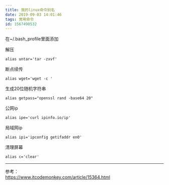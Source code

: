 ```yaml
---
title: 我的linux命令别名
date: 2019-09-03 14:01:46
tags: 常用命令
id: 1567490532
---
```

在~/.bash_profile里面添加

解压
```
alias untar='tar -zxvf'
```

断点续传
```
alias wget='wget -c '
```

生成20位随机字符串
```
alias getpass="openssl rand -base64 20"
```

公网ip
```
alias ipe='curl ipinfo.io/ip'
```

局域网ip
```
alias ipi='ipconfig getifaddr en0'
```

清理屏幕
```
alias c='clear'
```

----------------------------------
参考：  
https://www.itcodemonkey.com/article/15364.html